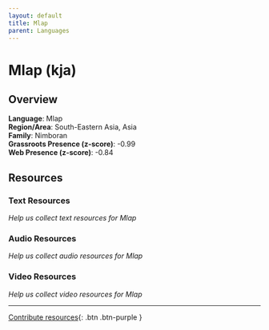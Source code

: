 ```yaml
---
layout: default
title: Mlap
parent: Languages
---
```


# Mlap (kja)

## Overview

**Language**: Mlap  
**Region/Area**: South-Eastern Asia, Asia  
**Family**: Nimboran  
**Grassroots Presence (z-score)**: -0.99  
**Web Presence (z-score)**: -0.84  

## Resources

### Text Resources
*Help us collect text resources for Mlap*

### Audio Resources
*Help us collect audio resources for Mlap*

### Video Resources
*Help us collect video resources for Mlap*

---

[Contribute resources](https://forms.office.com/e/1SfLJx3u1r){: .btn .btn-purple }
